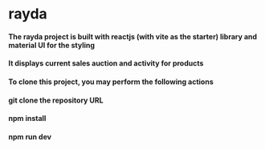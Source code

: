 # rayda

#### The rayda project is built with reactjs (with vite as the starter) library and material UI for the styling

#### It displays current sales auction and activity for products

#### To clone this project, you may perform the following actions

#### git clone the repository URL

#### npm install

#### npm run dev
